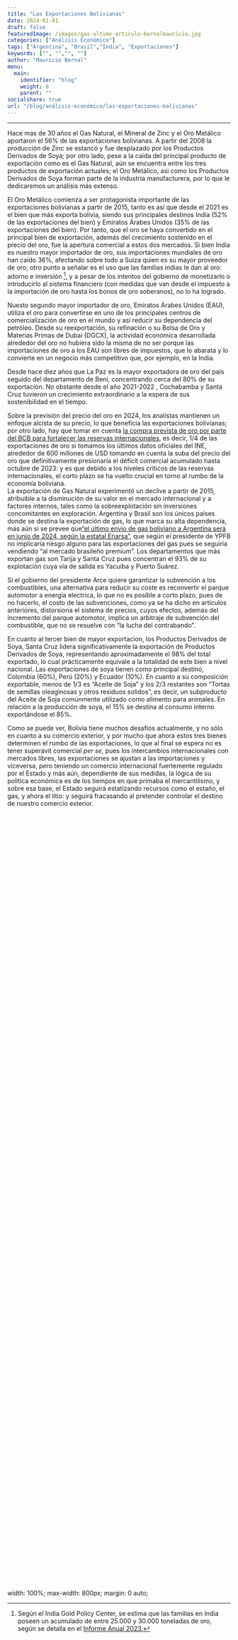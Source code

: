 ```yaml
---
title: "Las Exportaciones Bolivianas"
date: 2024-01-01
draft: false
featuredImage: /images/gas-ultimo-articulo-bernalmauricio.jpg
categories: ["Análisis Económico"]
tags: ["Argentina", "Brasil","India", "Exportaciones"]
keywords: ["", "","", ""]
author: "Mauricio Bernal"
menu:
  main:
    identifier: "blog"
    weight: 0 
    parent: ""
socialshare: true
url: "/blog/análisis-económico/las-exportaciones-bolivianas"
---
```


<script src="/rmarkdown-libs/htmlwidgets/htmlwidgets.js"></script>
<script src="/rmarkdown-libs/plotly-binding/plotly.js"></script>
<script src="/rmarkdown-libs/typedarray/typedarray.min.js"></script>
<script src="/rmarkdown-libs/jquery/jquery.min.js"></script>
<link href="/rmarkdown-libs/crosstalk/css/crosstalk.min.css" rel="stylesheet" />
<script src="/rmarkdown-libs/crosstalk/js/crosstalk.min.js"></script>
<link href="/rmarkdown-libs/plotly-htmlwidgets-css/plotly-htmlwidgets.css" rel="stylesheet" />
<script src="/rmarkdown-libs/plotly-main/plotly-latest.min.js"></script>

------------------------------------------------------------------------

<style>
    @media only screen and (max-width: 600px) {
      /* Estilos para pantallas más pequeñas (ajusta según sea necesario) */
      div[style*="height: 50%;"] { height: 70%; }
      div[style*="height: 40%;"] { height: 60%; }
    }
  </style>

Hace mas de 30 años el Gas Natural, el Mineral de Zinc y el Oro Metálico aportaron el 56% de las exportaciones bolivianas. A partir del 2008 la producción de Zinc se estancó y fue desplazado por los Productos Derivados de Soya; por otro lado, pese a la caída del principal producto de exportación como es el Gas Natural, aún se encuentra entre los tres productos de exportación actuales; el Oro Metálico, asi como los Productos Derivados de Soya forman parte de la industria manufacturera, por lo que le dedicaremos un análisis más extenso.

El Oro Metálico comienza a ser protagonista importante de las exportaciones bolivianas a partir de 2015, tanto es así que desde el 2021 es el bien que más exporta bolivia, siendo sus principales destinos India (52% de las exportaciones del bien) y Emiratos Árabes Unidos (35% de las exportaciones del bien). Por tanto, que el oro se haya convertido en el principal bien de exportación, además del crecimiento sostenido en el precio del oro, fue la apertura comercial a estos dos mercados. Si bien India es nuestro mayor importador de oro, sus importaciones mundiales de oro han caído 36%, afectando sobre todo a Suiza quien es su mayor proveedor de oro; otro punto a señalar es el uso que las familias indias le dan al oro: adorno e inversión [^1], y a pesar de los intentos del gobierno de monetizarlo o introducirlo al sistema financiero (con medidas que van desde el impuesto a la importación de oro hasta los bonos de oro soberanos), no lo ha logrado.

Nuesto segundo mayor importador de oro, Emiratos Árabes Unidos (EAU), utiliza el oro para convertirse en uno de los principales centros de comercialización de oro en el mundo y asi reducir su dependencia del petróleo. Desde su reexportación, su refinación o su Bolsa de Oro y Materias Primas de Dubai (DGCX), la actividad económica desarrollada alrededor del oro no hubiera sido la misma de no ser porque las importaciones de oro a los EAU son libres de impuestos, que lo abarata y lo convierte en un negocio más competitivo que, por ejemplo, en la India.

Desde hace diez años que La Paz es la mayor exportadora de oro del país seguido del departamento de Beni, concentrando cerca del 80% de su exportación. No obstante desde el año 2021-2022 , Cochabamba y Santa Cruz tuvieron un crecimiento extraordinario a la espera de sus sostenibilidad en el tiempo.

Sobre la previsión del precio del oro en 2024, los analistas mantienen un enfoque alcista de su precio, lo que beneficia las exportaciones bolivianas; por otro lado, hay que tomar en cuenta [la compra prevista de oro por parte del BCB para fortalecer las reservas internacionales](https://www.opinion.com.bo/articulo/pais/bcb-compra-500-kilos-oro-preve-adquirir-10-toneladas/20240110000044933418.html), es decir, 1/4 de las exportaciones de oro si tomamos los últimos datos oficiales del INE, alrededor de 600 millones de USD tomando en cuenta la suba del precio del oro que definitivamente presionaría el déficit comercial acumulado hasta octubre de 2023: y es que debido a los niveles críticos de las reservas internacionales, el corto plazo se ha vuelto crucial en torno al rumbo de la economía boliviana.  
La exportación de Gas Natural experimentó un declive a partir de 2015, atribuible a la disminución de su valor en el mercado internacional y a factores internos, tales como la sobreexplotación sin inversiones concomitantes en exploración. Argentina y Brasil son los únicos países donde se destina la exportación de gas, lo que marca su alta dependencia, más aún si se prevee que[“el último envío de gas boliviano a Argentina será en junio de 2024, según la estatal Enarsa”](https://eldeber.com.bo/dinero/el-ultimo-envio-de-gas-boliviano-a-argentina-sera-en-junio-de-2024-segun-la-estatal-enarsa_338145), que según el presidente de YPFB no implicaría riesgo alguno para las exportaciones del gas pues se seguiría vendiendo “al mercado brasileño premium”. Los departamentos que más exportan gas son Tarija y Santa Cruz pues concentran el 93% de su explotación cuya vía de salida es Yacuiba y Puerto Suárez.

Si el gobierno del presidente Arce quiere garantizar la subvención a los combustibles, una alternativa para reducir su coste es reconvertir el parque automotor a energía electrica, lo que no es posible a corto plazo, pues de no hacerlo, el costo de las subvenciones, como ya se ha dicho en artículos anteriores, distorsiona el sistema de precios, cuyos efectos, además del incremento del parque automotor, implica un arbitraje de subvención del combustible, que no se resuelve con “la lucha del contrabando”.

En cuanto al tercer bien de mayor exportacion, los Productos Derivados de Soya, Santa Cruz lidera significativamente la exportación de Productos Derivados de Soya, representando aproximadamente el 98% del total exportado, lo cual prácticamente equivale a la totalidad de este bien a nivel nacional. Las exportaciones de soya tienen como principal destino, Colombia (60%), Perú (20%) y Ecuador (10%). En cuanto a su composición exportable, menos de 1/3 es “Aceite de Soja” y los 2/3 restantes son “Tortas de semillas oleaginosas y otros residuos solidos”, es decir, un subproducto del Aceite de Soja comúnmente utilizado como alimento para animales. En relación a la producción de soya, el 15% se destina al consumo interno exportándose el 85%.

Como se puede ver, Bolivia tiene muchos desafíos actualmente, y no sólo en cuanto a su comercio exterior, y por mucho que ahora estos tres bienes determinen el rumbo de las exportaciones, lo que al final se espera no es tener superávit comercial *per se*, pues los intercambios internacionales con mercados libres, las exportaciones se ajustan a las importaciones y viceversa, pero teniendo un comercio internacional fuertemente regulado por el Estado y más aún, dependiente de sus medidas, la lógica de su política económica es de los tiempos en que primaba el mercantilismo, y sobre esa base, el Estado seguirá estatizando recursos como el estaño, el gas, y ahora el litio: y seguirá fracasando al pretender controlar el destino de nuestro comercio exterior.

<div style="display: flex; flex-direction: column; align-items: center; width: 100%; margin: 0;height: 700px; margin-bottom: 0px;">
<div class="plotly html-widget html-fill-item-overflow-hidden html-fill-item" id="htmlwidget-1" style="width:100%;height:400px;"></div>
<script type="application/json" data-for="htmlwidget-1">{"x":{"visdat":{"1a2060eb7cc9":["function () ","plotlyVisDat"]},"cur_data":"1a2060eb7cc9","attrs":{"1a2060eb7cc9":{"x":{},"y":{},"marker":{"color":["skyblue","lightgreen","lightcoral","gold","lightsalmon","lightseagreen","plum","lightsteelblue","lightpink","lightcyan"]},"alpha_stroke":1,"sizes":[10,100],"spans":[1,20],"type":"bar"}},"layout":{"height":680,"margin":{"b":50,"l":50,"t":100,"r":50},"title":"Top 10 Productos de Exportación Enero a Octubre 2023(p) (En Millones USD)","titlefont":{"size":18},"showlegend":false,"xaxis":{"domain":[0,1],"automargin":true,"title":"","type":"category","categoryorder":"array","categoryarray":["Carne de la Especie Bovina","Productos Derivados de Girasol","Mineral de Plomo","Semillas y Habas de Soya","Estaño Metálico","Mineral de Plata","Mineral de Zinc","Productos Derivados de Soya","Gas Natural","Oro Metálico"]},"yaxis":{"domain":[0,1],"automargin":true,"title":"","tickformat":"$,.0f"},"legend":{"x":0.8,"y":0.5,"bgcolor":"rgba(245, 245, 245, 0.7)","bordercolor":"rgba(255, 255, 255, 0.8)"},"annotations":[{"x":8,"y":2291.13057313,"text":"Los tres representan el 57% de las expo totales","showarrow":true,"arrowhead":2,"arrowcolor":"black","arrowsize":1,"arrowwidth":2,"ax":0,"ay":-30},{"x":4,"y":2391.13057313,"text":"Los tres representan el 87% de las expo totales","showarrow":true,"arrowhead":2,"arrowcolor":"black","arrowsize":1,"arrowwidth":2,"ax":0,"ay":-30}],"hovermode":"closest"},"source":"A","config":{"modeBarButtonsToAdd":["hoverclosest","hovercompare"],"showSendToCloud":false},"data":[{"x":["Oro Metálico","Gas Natural","Productos Derivados de Soya","Mineral de Zinc","Mineral de Plata","Estaño Metálico","Semillas y Habas de Soya","Mineral de Plomo","Productos Derivados de Girasol","Carne de la Especie Bovina"],"y":[2241.13057313,1729.89527102,1323.52465164,1120.22358905,736.4094911,329.26081807,206.06307001,176.63362296,108.05751411,98.58327026],"marker":{"color":["skyblue","lightgreen","lightcoral","gold","lightsalmon","lightseagreen","plum","lightsteelblue","lightpink","lightcyan"],"line":{"color":"rgba(31,119,180,1)"}},"type":"bar","error_y":{"color":"rgba(31,119,180,1)"},"error_x":{"color":"rgba(31,119,180,1)"},"xaxis":"x","yaxis":"y","frame":null}],"highlight":{"on":"plotly_click","persistent":false,"dynamic":false,"selectize":false,"opacityDim":0.2,"selected":{"opacity":1},"debounce":0},"shinyEvents":["plotly_hover","plotly_click","plotly_selected","plotly_relayout","plotly_brushed","plotly_brushing","plotly_clickannotation","plotly_doubleclick","plotly_deselect","plotly_afterplot","plotly_sunburstclick"],"base_url":"https://plot.ly"},"evals":[],"jsHooks":[]}</script>
</div>
<div style="display: flex; flex-direction: column; align-items: center; width: 100%; margin: 0;height: 650px; margin-bottom: 0px;">
<div class="plotly html-widget html-fill-item-overflow-hidden html-fill-item" id="htmlwidget-2" style="width:100%;height:400px;"></div>
<script type="application/json" data-for="htmlwidget-2">{"x":{"visdat":{"1a20e6f272":["function () ","plotlyVisDat"],"1a20617a315c":["function () ","data"],"1a2060377d3":["function () ","data"],"1a205623cc2":["function () ","data"],"1a201eef562c":["function () ","data"]},"cur_data":"1a201eef562c","attrs":{"1a20617a315c":{"alpha_stroke":1,"sizes":[10,100],"spans":[1,20],"values":{},"labels":{},"type":"pie","name":"Argentina","title":"Argentina","domain":{"x":[0,0.49],"y":[0.5,1]},"scalegroup":"one","rotation":30,"hole":0,"titlefont":{"size":18},"showlegend":false,"margin":{"b":100},"xaxis":{"title":""},"yaxis":{"title":""},"inherit":true},"1a2060377d3":{"alpha_stroke":1,"sizes":[10,100],"spans":[1,20],"values":{},"labels":{},"type":"pie","name":"Brasil","title":"Brasil","domain":{"x":[0.49,1],"y":[0.49,1]},"scalegroup":"two","rotation":-90,"hole":0,"titlefont":{"size":18},"showlegend":false,"margin":{"b":100},"xaxis":{"title":""},"yaxis":{"title":""},"inherit":true},"1a205623cc2":{"alpha_stroke":1,"sizes":[10,100],"spans":[1,20],"values":{},"labels":{},"type":"pie","name":"India","title":"India","domain":{"x":[0,0.49],"y":[0,0.49]},"scalegroup":"three","rotation":90,"hole":0,"titlefont":{"size":18},"showlegend":false,"margin":{"b":100},"xaxis":{"title":""},"yaxis":{"title":""},"inherit":true},"1a201eef562c":{"alpha_stroke":1,"sizes":[10,100],"spans":[1,20],"values":{},"labels":{},"type":"pie","name":"China","title":"China","domain":{"x":[0.5,1],"y":[0,0.49]},"scalegroup":"four","rotation":-90,"hole":0,"titlefont":{"size":18},"showlegend":false,"margin":{"b":100},"xaxis":{"title":""},"yaxis":{"title":""},"inherit":true}},"layout":{"height":600,"margin":{"b":40,"l":60,"t":50,"r":10},"title":"Principales Destinos de las Exportaciones - Enero a Octubre 2023(p) (Millones de USD)","showlegend":false,"titlefont":{"size":20},"hovermode":"closest"},"source":"A","config":{"modeBarButtonsToAdd":["hoverclosest","hovercompare"],"showSendToCloud":false},"data":[{"values":[610.17061095,172.80057798,3.6646188,35.31786472,7.0518339,2.09057476,25.05516879],"labels":["Gas Natural","Semillas y Habas de Soya","Urea Granulada","Bananas","Sulfato de Bario Natural","Palmitos","Otros Productos"],"type":"pie","name":"Argentina","title":"Argentina","domain":{"x":[0,0.49],"y":[0.5,1]},"scalegroup":"one","rotation":30,"hole":0,"titlefont":{"size":18},"showlegend":false,"margin":{"b":100},"xaxis":{"title":""},"yaxis":{"title":""},"marker":{"color":"rgba(31,119,180,1)","line":{"color":"rgba(255,255,255,1)"}},"frame":null},{"values":[1119.72466007,46.23232,34.29633508,13.61677928,9.335967,5.71325149,55.46629865],"labels":["Gas Natural","Urea Granulada","Boratos","Gas Licuado de Petróleo","Cloruro de Potasio","Antimonio Metálico y Óxidos de Antimonio","Otros Productos"],"type":"pie","name":"Brasil","title":"Brasil","domain":{"x":[0.49,1],"y":[0.49,1]},"scalegroup":"two","rotation":-90,"hole":0,"titlefont":{"size":18},"showlegend":false,"margin":{"b":100},"xaxis":{"title":""},"yaxis":{"title":""},"marker":{"color":"rgba(255,127,14,1)","line":{"color":"rgba(255,255,255,1)"}},"frame":null},{"values":[1174.21118522,0.75751649,0.02905996,3.310535,0.26155747],"labels":["Oro Metálico","Mineral de Antimonio","Cueros y Manufacturas de Cuero","Boratos","Otros Productos"],"type":"pie","name":"India","title":"India","domain":{"x":[0,0.49],"y":[0,0.49]},"scalegroup":"three","rotation":90,"hole":0,"titlefont":{"size":18},"showlegend":false,"margin":{"b":100},"xaxis":{"title":""},"yaxis":{"title":""},"marker":{"color":"rgba(44,160,44,1)","line":{"color":"rgba(255,255,255,1)"}},"frame":null},{"values":[407.60656213,253.67592405,84.83521664,114.75831882,17.97496238,86.14387146],"labels":["Mineral de Plata","Mineral de Zinc","Carne de la Especie Bovina","Mineral de Plomo","Maderas y Manufacturas de Madera","Otros Productos"],"type":"pie","name":"China","title":"China","domain":{"x":[0.5,1],"y":[0,0.49]},"scalegroup":"four","rotation":-90,"hole":0,"titlefont":{"size":18},"showlegend":false,"margin":{"b":100},"xaxis":{"title":""},"yaxis":{"title":""},"marker":{"color":"rgba(214,39,40,1)","line":{"color":"rgba(255,255,255,1)"}},"frame":null}],"highlight":{"on":"plotly_click","persistent":false,"dynamic":false,"selectize":false,"opacityDim":0.2,"selected":{"opacity":1},"debounce":0},"shinyEvents":["plotly_hover","plotly_click","plotly_selected","plotly_relayout","plotly_brushed","plotly_brushing","plotly_clickannotation","plotly_doubleclick","plotly_deselect","plotly_afterplot","plotly_sunburstclick"],"base_url":"https://plot.ly"},"evals":[],"jsHooks":[]}</script>
</div>
<div style="display: flex; flex-direction: column; align-items: center; width: 100%; margin: 0;margin-top: 0px;">
<div class="plotly html-widget html-fill-item-overflow-hidden html-fill-item" id="htmlwidget-3" style="width:100%;height:400px;"></div>
<script type="application/json" data-for="htmlwidget-3">{"x":{"visdat":{"1a207314b5":["function () ","plotlyVisDat"],"1a2066391826":["function () ","data"],"1a2071e4114c":["function () ","data"],"1a207ba137a9":["function () ","data"],"1a20546a5cc":["function () ","data"]},"cur_data":"1a20546a5cc","attrs":{"1a2066391826":{"alpha_stroke":1,"sizes":[10,100],"spans":[1,20],"values":{},"labels":{},"type":"pie","name":"Santa Cruz","title":"Santa Cruz","domain":{"x":[0,0.49],"y":[0.5,1]},"scalegroup":"one","rotation":-90,"hole":0,"titlefont":{"size":18},"showlegend":false,"margin":{"b":100},"xaxis":{"title":""},"yaxis":{"title":""},"inherit":true},"1a2071e4114c":{"alpha_stroke":1,"sizes":[10,100],"spans":[1,20],"values":{},"labels":{},"type":"pie","name":"Potosí","title":"Potosí","domain":{"x":[0.49,1],"y":[0.49,1]},"scalegroup":"two","rotation":90,"hole":0,"titlefont":{"size":18},"showlegend":false,"margin":{"b":100},"xaxis":{"title":""},"yaxis":{"title":""},"inherit":true},"1a207ba137a9":{"alpha_stroke":1,"sizes":[10,100],"spans":[1,20],"values":{},"labels":{},"type":"pie","name":"La Paz","title":"La Paz","domain":{"x":[0,0.49],"y":[0,0.49]},"scalegroup":"three","rotation":90,"hole":0,"titlefont":{"size":18},"showlegend":false,"margin":{"b":100},"xaxis":{"title":""},"yaxis":{"title":""},"inherit":true},"1a20546a5cc":{"alpha_stroke":1,"sizes":[10,100],"spans":[1,20],"values":{},"labels":{},"type":"pie","name":"Tarija","title":"Tarija","domain":{"x":[0.5,1],"y":[0,0.49]},"scalegroup":"four","rotation":-90,"hole":0,"titlefont":{"size":18},"showlegend":false,"margin":{"b":100},"xaxis":{"title":""},"yaxis":{"title":""},"inherit":true}},"layout":{"height":600,"margin":{"b":40,"l":60,"t":50,"r":10},"title":"Exportaciones por Departamento - Enero a Octubre 2023(p) (Millones de USD)","showlegend":false,"titlefont":{"size":20},"annotations":[{"x":0.9,"y":-0.05,"xref":"paper","yref":"paper","showarrow":false,"text":"Fuente: Instituto Nacional de Estadística (INE)","font":{"size":13,"color":"black"},"align":"right","xanchor":"right","yanchor":"bottom"},{"x":0.9,"y":-0.05,"xref":"paper","yref":"paper","showarrow":false,"text":"Fuente: Instituto Nacional de Estadística (INE)","font":{"size":13,"color":"black"},"align":"right","xanchor":"right","yanchor":"bottom"}],"hovermode":"closest"},"source":"A","config":{"modeBarButtonsToAdd":["hoverclosest","hovercompare"],"showSendToCloud":false},"data":[{"values":[1294.35872901,662.26074523,204.31509101,104.9198876,98.58327026,29.64675473,47.98488231,472.42041557,139.53],"labels":["Productos Derivados de Soya","Gas Natural","Semillas y Habas de Soya","Productos Derivados de Girasol","Carne de la Especie Bovina","Alcohol Etílico","Azúcar","Otros Productos","Oro Metálico"],"type":"pie","name":"Santa Cruz","title":"Santa Cruz","domain":{"x":[0,0.49],"y":[0.5,1]},"scalegroup":"one","rotation":-90,"hole":0,"titlefont":{"size":18},"showlegend":false,"margin":{"b":100},"xaxis":{"title":""},"yaxis":{"title":""},"marker":{"color":"rgba(31,119,180,1)","line":{"color":"rgba(255,255,255,1)"}},"frame":null},{"values":[937.84791337,639.76467228,146.07831208,91.19353002,66.44310558,6.609929,14.129754,92.3322588],"labels":["Mineral de Zinc","Mineral de Plata","Mineral de Plomo","Plata Metálica","Boratos","Carbonato de Litio","Cloruro de Potasio","Otros Productos"],"type":"pie","name":"Potosí","title":"Potosí","domain":{"x":[0.49,1],"y":[0.49,1]},"scalegroup":"two","rotation":90,"hole":0,"titlefont":{"size":18},"showlegend":false,"margin":{"b":100},"xaxis":{"title":""},"yaxis":{"title":""},"marker":{"color":"rgba(255,127,14,1)","line":{"color":"rgba(255,255,255,1)"}},"frame":null},{"values":[1565.81574991,6.60181591,74.80433746,8.99813105,8.81764658,4.914229,192.49914404],"labels":["Oro Metálico","Joyería de Oro","Mineral de Zinc","Café sin Tostar","Maderas y Manufacturas de Madera","Productos Textiles","Otros Productos"],"type":"pie","name":"La Paz","title":"La Paz","domain":{"x":[0,0.49],"y":[0,0.49]},"scalegroup":"three","rotation":90,"hole":0,"titlefont":{"size":18},"showlegend":false,"margin":{"b":100},"xaxis":{"title":""},"yaxis":{"title":""},"marker":{"color":"rgba(44,160,44,1)","line":{"color":"rgba(255,255,255,1)"}},"frame":null},{"values":[956.6630776,18.66714071,3.63966785,3.93653,0.24940172,9.39823677],"labels":["Gas Natural","Gas Licuado de Petróleo","Isopentano (Condensado de Gas Natural)","Productos Derivados de Soya","Bebidas","Otros Productos"],"type":"pie","name":"Tarija","title":"Tarija","domain":{"x":[0.5,1],"y":[0,0.49]},"scalegroup":"four","rotation":-90,"hole":0,"titlefont":{"size":18},"showlegend":false,"margin":{"b":100},"xaxis":{"title":""},"yaxis":{"title":""},"marker":{"color":"rgba(214,39,40,1)","line":{"color":"rgba(255,255,255,1)"}},"frame":null}],"highlight":{"on":"plotly_click","persistent":false,"dynamic":false,"selectize":false,"opacityDim":0.2,"selected":{"opacity":1},"debounce":0},"shinyEvents":["plotly_hover","plotly_click","plotly_selected","plotly_relayout","plotly_brushed","plotly_brushing","plotly_clickannotation","plotly_doubleclick","plotly_deselect","plotly_afterplot","plotly_sunburstclick"],"base_url":"https://plot.ly"},"evals":[],"jsHooks":[]}</script>
</div>
width: 100%; max-width: 800px; margin: 0 auto;

[^1]: Según el India Gold Policy Center, se estima que las familias en India poseen un acumulado de entre 25.000 y 30.000 toneladas de oro, según se detalla en el [Informe Anual 2023.](https://www.iima.ac.in/sites/default/files/2023-06/IIMA%20IGPC%202023%20Annual%20Report.pdf)
